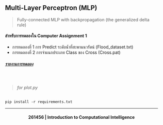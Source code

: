 ## Multi-Layer Perceptron (MLP)
> Fully-connected MLP with backpropagation (the generalized delta rule)

#### สำหรับการทดลองใน Computer Assignment 1
- การทดลองที่ 1 การ Predict ระดับน้ำที่สะพานนวรัตน์ (Flood_dataset.txt)
- การทดลองที่ 2 การจำแนกประเภท Class ของ Cross (Cross.pat)
##### [รายงานการทดลอง](https://github.com/0736b/MLP-Backpropagation/blob/main/Report.pdf)
<br>

> ###### for plot.py
```
pip install -r requirements.txt
```

 <hr>
 <h4 align="center">261456 | Introduction to Computational Intelligence</h4>

